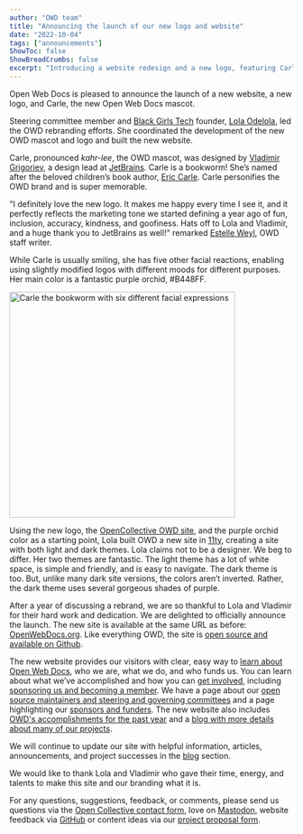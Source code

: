 ```yaml
---
author: "OWD team"
title: "Announcing the launch of our new logo and website"
date: "2022-10-04"
tags: ["announcements"]
ShowToc: false
ShowBreadCrumbs: false
excerpt: "Introducing a website redesign and a new logo, featuring Carle the bookworm"
---
```


Open Web Docs is pleased to announce the launch of a new website, a new logo, and Carle, the new Open Web Docs mascot.

Steering committee member and [Black Girls Tech](https://www.blackgirlsintech.org/) founder, [Lola Odelola](https://lolaodelola.dev/), led the OWD rebranding efforts. She coordinated the development of the new OWD mascot and logo and built the new website.

Carle, pronounced _kahr-lee_, the OWD mascot, was designed by [Vladimir Grigoriev](https://nl.linkedin.com/in/grigza), a design lead at [JetBrains](https://Jetbrains.com). Carle is a bookworm! She’s named after the beloved children’s book author, [Eric Carle](https://eric-carle.com/). Carle personifies the OWD brand and is super memorable.

"I definitely love the new logo. It makes me happy every time I see it, and it perfectly reflects the marketing tone we started defining a year ago of fun, inclusion, accuracy, kindness, and goofiness. Hats off to Lola and Vladimir, and a huge thank you to JetBrains as well!" remarked [Estelle Weyl](https://github.com/estelle), OWD staff writer.

While Carle is usually smiling, she has five other facial reactions, enabling using slightly modified logos with different moods for different purposes. Her main color is a fantastic purple orchid, #B448FF.

<img width="400" alt="Carle the bookworm with six different facial expressions" src="/img/sixworms.png">

Using the new logo, the [OpenCollective OWD site](https://opencollective.com/open-web-docs), and the purple orchid color as a starting point, Lola built OWD a new site in [11ty](https://www.11ty.dev/), creating a site with both light and dark themes. Lola claims not to be a designer. We beg to differ. Her two themes are fantastic. The light theme has a lot of white space, is simple and friendly, and is easy to navigate. The dark theme is too. But, unlike many dark site versions, the colors aren’t inverted. Rather, the dark theme uses several gorgeous shades of purple.

After a year of discussing a rebrand, we are so thankful to Lola and Vladimir for their hard work and dedication. We are delighted to officially announce the launch. The new site is available at the same URL as before: [OpenWebDocs.org](https://OpenWebDocs.org). Like everything OWD, the site is [open source and available on Github](https://github.com/openwebdocs/owd-website/).

The new website provides our visitors with clear, easy way to [learn about Open Web Docs](https://openwebdocs.org/), who we are, what we do, and who funds us. You can learn about what we’ve accomplished and how you can [get involved](https://openwebdocs.org/get-involved/), including [sponsoring us and becoming a member](https://openwebdocs.org/membership/). We have a page about our [open source maintainers and steering and governing committees](https://openwebdocs.org/team/) and a page highlighting our [sponsors and funders](https://openwebdocs.org/sponsors/). The new website also includes [OWD's accomplishments for the past year](https://openwebdocs.org/content/reports/2021/) and a [blog with more details about many of our projects](https://openwebdocs.org/content/posts/).

We will continue to update our site with helpful information, articles, announcements, and project successes in the [blog](https://openwebdocs.org/content/posts/) section.

We would like to thank Lola and Vladimir who gave their time, energy, and talents to make this site and our branding what it is.

For any questions, suggestions, feedback, or comments, please send us questions via the [Open Collective contact form](https://opencollective.com/open-web-docs/contact), love on [Mastodon](https://front-end.social/OpenWebDocs), website feedback via [GitHub](https://github.com/openwebdocs/owd-website/) or content ideas via our [project proposal form](https://github.com/openwebdocs/project/issues/new?assignees=&labels=not+ready&template=owd-project.yml).
